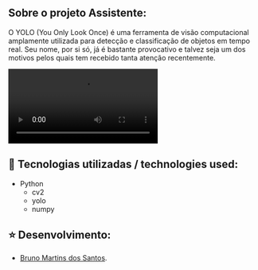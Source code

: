 
## Sobre o projeto Assistente:

O YOLO (You Only Look Once) é uma ferramenta de visão computacional amplamente utilizada para detecção e classificação de objetos em tempo real. Seu nome, por si só, já é bastante provocativo e talvez seja um dos motivos pelos quais tem recebido tanta atenção recentemente.

![](deteccao.mp4)

## :rocket: Tecnologias utilizadas / technologies used:
- Python
  - cv2
  - yolo
  - numpy

## :star: Desenvolvimento:
- [Bruno Martins dos Santos](https://github.com/bnomartins).
